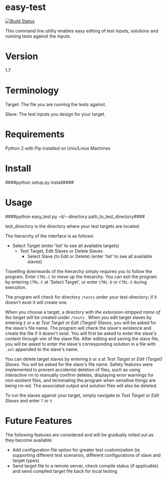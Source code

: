 easy-test
=========

[![Build Status](https://travis-ci.org/davidozhang/easy-test.svg?branch=master)](https://travis-ci.org/davidozhang/easy-test)

This command line utility enables easy editing of test inputs, solutions and running tests
against the inputs.

Version
=======
1.7

Terminology
===========
Target: The file you are running the tests against.

Slave: The test inputs you design for your target.

Requirements
============
Python 2 with Pip installed on Unix/Linux Machines

Install
=======
####python setup.py install####

Usage
=====
####python easy_test.py -d/--directory path_to_test_directory####

test_directory is the directory where your test targets are located.

The hierarchy of the interface is as follows:

- Select Target (enter 'list' to see all available targets)
    * Test Target, Edit Slaves or Delete Slaves
        * Select Slave (to Edit or Delete) (enter 'list' to see all available slaves)

Travelling downwards of the hierarchy simply requires you to follow the program. Enter ```CTRL-C``` to move up the hierarchy. You can exit the program by entering ```CTRL-C``` at 'Select Target', or enter ```CTRL-D``` or ```CTRL-Z``` during execution.

The program will check for directory ```/tests``` under your test-directory; if it doesn't exist it will create one. 

When you choose a target, a directory with _the extension-stripped name of the target_ will be created under ```/tests``` . When you edit target slaves by entering ```E``` or ```e``` at _Test Target or Edit (Target) Slaves_, you will be asked for the slave's file name. The program will check the slave's existence and create the file if it doesn't exist. You will first be asked to enter the slave's content through vim of the slave file. After editing and saving the slave file, you will be asked to enter the slave's corresponding solution in a file with ```.sol``` appended to the slave's name.

You can delete target slaves by entering ```D``` or ```d``` at _Test Target or Edit (Target) Slaves_. You will be asked for the slave's file name. Safety features were implemented to prevent accidental deletion of files, such as using interactive rm to manually confirm deletes, displaying error warnings for non-existent files, and terminating the program when sensitive things are being rm-ed. The associated output and solution files will also be deleted.

To run the slaves against your target, simply navigate to _Test Target or Edit Slaves_ and enter ```T``` or ```t```.

Future Features
=====
The following features are considered and will be gradually rolled out as they become available:
- Add configuration file option for greater test customization (ie. supporting different test scenarios, different configurations of slave and target types)
- Send target file to a remote server, check compile status (if applicable) and send compiled target file back for local testing